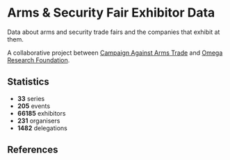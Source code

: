 # Arms & Security Fair Exhibitor Data

Data about arms and security trade fairs and the companies that exhibit at them.

A collaborative project between [Campaign Against Arms Trade](https://caat.org.uk) and [Omega Research Foundation](https://omegaresearchfoundation.org/).

## Statistics

-   **33** series
-   **205** events
-   **66185** exhibitors
-   **231** organisers
-   **1482** delegations


## References
